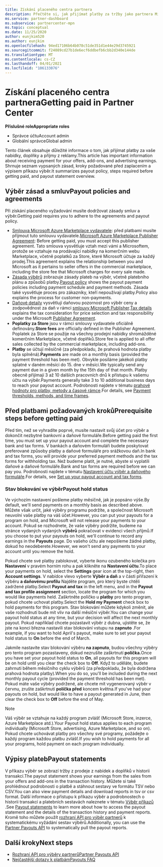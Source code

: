 ```yaml
---
title: Získání placeného centra partnera
description: Přečtěte si, jak přijímat platby za tržby jako partnera Microsoftu, jako je například prostřednictvím komerčních nabídek Marketplace, motivačních programů a programu Cloud Solution Provider. Zahrnuje zásady pro výběr, stav blokování a výběr příkazů.
ms.service: partner-dashboard
ms.subservice: partnercenter-mpn
ms.topic: conceptual
ms.date: 11/25/2020
author: eunjkim520
ms.author: eunjkim
ms.openlocfilehash: 94ed17106b64b078c51de351d1e44e29d3745921
ms.sourcegitcommit: f24089cd27b1de6ecf6ddbefb6cbb2d340e144de
ms.translationtype: MT
ms.contentlocale: cs-CZ
ms.lasthandoff: 04/01/2021
ms.locfileid: "106133076"
---
```

# <a name="getting-paid-in-partner-center"></a><span data-ttu-id="77947-104">Získání placeného centra partnera</span><span class="sxs-lookup"><span data-stu-id="77947-104">Getting paid in Partner Center</span></span>

<span data-ttu-id="77947-105">**Příslušné role**</span><span class="sxs-lookup"><span data-stu-id="77947-105">**Appropriate roles**</span></span>

- <span data-ttu-id="77947-106">Správce účtu</span><span class="sxs-lookup"><span data-stu-id="77947-106">Account admin</span></span>
- <span data-ttu-id="77947-107">Globální správce</span><span class="sxs-lookup"><span data-stu-id="77947-107">Global admin</span></span>

<span data-ttu-id="77947-108">Tento článek obsahuje důležité informace o tom, jak přijímat platby za vaše nabídky, doplňky a příjmy z reklamy.</span><span class="sxs-lookup"><span data-stu-id="77947-108">This article has important information about receiving payment for your offers, add-ons, and advertising earnings.</span></span> <span data-ttu-id="77947-109">Shrnuje seznam vypsaných zásad, kroky požadované před zaplacením a výpisem příkazu výběr.</span><span class="sxs-lookup"><span data-stu-id="77947-109">It summarizes payout policy, steps required before getting paid, and payout statement overview.</span></span>

## <a name="payout-policies-and-agreements"></a><span data-ttu-id="77947-110">Výběr zásad a smluv</span><span class="sxs-lookup"><span data-stu-id="77947-110">Payout policies and agreements</span></span>

<span data-ttu-id="77947-111">Při získání placeného vyžadování musíte dodržovat zásady smluv a výběr.</span><span class="sxs-lookup"><span data-stu-id="77947-111">Getting paid requires you to adhere to the agreements and payout policy.</span></span>

- <span data-ttu-id="77947-112">[Smlouva Microsoft Azure Marketplace vydavatele](https://go.microsoft.com/fwlink/p/?LinkID=699560): před platbami musíte přijmout tuto smlouvu vydavatele.</span><span class="sxs-lookup"><span data-stu-id="77947-112">[Microsoft Azure Marketplace Publisher Agreement](https://go.microsoft.com/fwlink/p/?LinkID=699560):  Before getting paid, you must accept this publisher agreement.</span></span> <span data-ttu-id="77947-113">Tato smlouva vysvětluje vztah mezi vámi a Microsoftem, protože se vztahuje na prodávající nabídky na komerčním webu Marketplace, včetně poplatků za Store, které Microsoft účtuje za každý prodej.</span><span class="sxs-lookup"><span data-stu-id="77947-113">This agreement explains the relationship between you and Microsoft as it pertains to seller offers in the commercial marketplace, including the store fee that Microsoft charges for every sale made.</span></span>
- <span data-ttu-id="77947-114">[Zásada výběrů](payout-policy-details.md) zobrazuje zásady plateb na výběr, včetně platebního plánu a způsobů platby.</span><span class="sxs-lookup"><span data-stu-id="77947-114">[Payout policy](payout-policy-details.md) shows the payout payment policies including payment schedule and payment methods.</span></span> <span data-ttu-id="77947-115">Zásada také vysvětluje proces pro zákazníky, kteří nepoužívají platby.</span><span class="sxs-lookup"><span data-stu-id="77947-115">Policy also explains the process for customer non-payments.</span></span>
- <span data-ttu-id="77947-116">[Daňové detaily](tax-details-marketplace.md) vysvětlují daňovou pozornost pro výběr ceny a zodpovědnost za daň v rámci [smlouvy Microsoft Publisher](https://go.microsoft.com/fwlink/p/?LinkID=699560).</span><span class="sxs-lookup"><span data-stu-id="77947-116">[Tax details](tax-details-marketplace.md) explains the tax consideration for price selection and tax responsibility under the Microsoft [Publisher Agreement](https://go.microsoft.com/fwlink/p/?LinkID=699560).</span></span>
- <span data-ttu-id="77947-117">**Poplatky za Store** jsou v rámci smlouvy vydavatele oficiálně definovány.</span><span class="sxs-lookup"><span data-stu-id="77947-117">**Store fees** are officially defined in the Publisher Agreement.</span></span> <span data-ttu-id="77947-118">Poplatek za Store se použije na všechny prodejní nabídky shromážděné komerčním Marketplace, včetně doplňků.</span><span class="sxs-lookup"><span data-stu-id="77947-118">Store fee is applied to all offer sales collected by the commercial marketplace, including add-ons.</span></span>
- <span data-ttu-id="77947-119">**Platby** se účtují měsíčně (za předpokladu, že prahová hodnota platby byla splněná).</span><span class="sxs-lookup"><span data-stu-id="77947-119">**Payments** are made on a monthly basis (provided the payment threshold has been met).</span></span> <span data-ttu-id="77947-120">Obvykle posíláme jakékoli platby splatné v daném měsíci do 15. dne v měsíci.</span><span class="sxs-lookup"><span data-stu-id="77947-120">We typically send any payment due in a given month by the 15th day of that month.</span></span> <span data-ttu-id="77947-121">Platby obecně přijímají 3 až 10 dalších pracovních dnů k přístupu k vašemu účtu na výběr.</span><span class="sxs-lookup"><span data-stu-id="77947-121">Payments generally take 3 to 10 additional business days to reach your payout account.</span></span> <span data-ttu-id="77947-122">Podrobnosti najdete v tématu [prahové hodnoty pro platby, metody a časové rámce](payment-thresholds-methods-timeframes.md).</span><span class="sxs-lookup"><span data-stu-id="77947-122">For details, see [Payment thresholds, methods, and time frames](payment-thresholds-methods-timeframes.md).</span></span>

## <a name="prerequisite-steps-before-getting-paid"></a><span data-ttu-id="77947-123">Před platbami požadovaných kroků</span><span class="sxs-lookup"><span data-stu-id="77947-123">Prerequisite steps before getting paid</span></span>

<span data-ttu-id="77947-124">Před tím, než se vyhradíte poprvé, musíte nastavit svůj účet pro výběr a dokončit nezbytné bankovní a daňové formuláře.</span><span class="sxs-lookup"><span data-stu-id="77947-124">Before getting paid the first time, you must set up your payout account and complete the necessary bank and tax forms.</span></span> <span data-ttu-id="77947-125">V bankách a daňovém formuláři budete poskytovat preferované způsoby platby a daňové formuláře pro srážkovou daň.</span><span class="sxs-lookup"><span data-stu-id="77947-125">In bank and tax forms, you will provide your preferred payment methods and the tax forms for withholding tax.</span></span> <span data-ttu-id="77947-126">Než budeme platit, je nutné, abyste si vyplatili daňové a daňové formuláře.</span><span class="sxs-lookup"><span data-stu-id="77947-126">Bank and tax forms are required before we can pay you.</span></span> <span data-ttu-id="77947-127">Podrobnosti najdete v tématu [Nastavení účtu výběr a daňového formuláře](set-up-your-payout-account.md).</span><span class="sxs-lookup"><span data-stu-id="77947-127">For details, see [Set up your payout account and tax forms](set-up-your-payout-account.md).</span></span>

### <a name="payout-hold-status"></a><span data-ttu-id="77947-128">Stav blokování ve výběr</span><span class="sxs-lookup"><span data-stu-id="77947-128">Payout hold status</span></span>

<span data-ttu-id="77947-129">Ve výchozím nastavení pošleme platby měsíčně, jak je popsáno výše.</span><span class="sxs-lookup"><span data-stu-id="77947-129">By default, we'll send payments on a monthly basis as described above.</span></span> <span data-ttu-id="77947-130">Můžete však určit, jaké výběry programu podržíte, a společnost Microsoft neuvolní vaše platby na váš účet.</span><span class="sxs-lookup"><span data-stu-id="77947-130">However, you can put your payouts for a program on hold, and Microsoft will not release your payments to your account.</span></span> <span data-ttu-id="77947-131">Pokud se rozhodnete, že vaše výběry podržíte, budeme na stránce vydaných vydaných **výběrů** pokračovat v evidenci všech příjmů.</span><span class="sxs-lookup"><span data-stu-id="77947-131">If you choose to put your payouts on hold, we'll continue to record any earnings in the **Payouts** page.</span></span> <span data-ttu-id="77947-132">Do vašeho účtu ale nepošleme žádné platby, dokud ho neodeberete.</span><span class="sxs-lookup"><span data-stu-id="77947-132">However, we won't send any payments to your account until you remove the hold.</span></span>

<span data-ttu-id="77947-133">Pokud chcete své platby zablokovat, vyberte ikonu ozubeného kolečka pro **Nastavení** v pravém horním rohu a pak klikněte na **Nastavení účtu**.</span><span class="sxs-lookup"><span data-stu-id="77947-133">To place your payments on hold, select the **Settings** gear icon at the top-right, then **Account settings**.</span></span> <span data-ttu-id="77947-134">V nabídce vlevo vyberte **Výběr a daň** a v části přiřazení k výběru **a daňovému profilu** Najděte program, pro který byste chtěli zadržené platby.</span><span class="sxs-lookup"><span data-stu-id="77947-134">Select **Payout and tax** in the left menu, and in the **Payout and tax profile assignment** section, locate the program for which you would like payments held.</span></span> <span data-ttu-id="77947-135">Zaškrtněte políčko u **platby** pro tento program, pokud chcete uchovat platby.</span><span class="sxs-lookup"><span data-stu-id="77947-135">Select the **Hold my Payment** check box to hold payments for this program.</span></span> <span data-ttu-id="77947-136">Stav blokování můžete kdykoli změnit, ale vaše rozhodnutí bude mít vliv na další měsíční výběr.</span><span class="sxs-lookup"><span data-stu-id="77947-136">You can change your payout hold status at any time, but your decision will affect the next monthly payout.</span></span> <span data-ttu-id="77947-137">Pokud například chcete pozastavit výběr z dubna, ujistěte se, že jste na konci března nastavili stav blokování vstupu na **zapnuto** .</span><span class="sxs-lookup"><span data-stu-id="77947-137">For example, if you want to hold April's payout, make sure to set your payout hold status to **On** before the end of March.</span></span>

<span data-ttu-id="77947-138">Jakmile nastavíte stav blokování výběru **na zapnuto**, budou všechny výběry pro tento program pozastaveny, dokud nezrušíte zaškrtnutí **políčka.**</span><span class="sxs-lookup"><span data-stu-id="77947-138">Once you have set your payout hold status to **On**, all payouts for this program will be on hold until you clear the check box to **Off**.</span></span> <span data-ttu-id="77947-139">Když to uděláte, budete zahrnuti během měsíčního cyklu výběrů (za předpokladu, že byla dodržena prahová hodnota platby).</span><span class="sxs-lookup"><span data-stu-id="77947-139">When you do so, you'll be included during the next monthly payout cycle (provided the payment threshold has been met).</span></span> <span data-ttu-id="77947-140">Pokud máte vaše výběry podržené, ale chcete mít vygenerovaný výběr v červnu, zrušte zaškrtnutí **políčka před** koncem května.</span><span class="sxs-lookup"><span data-stu-id="77947-140">If you've had your payouts on hold, but would like to have a payout generated in June, then clear the check box to **Off** before the end of May.</span></span>

>[!Note]
> <span data-ttu-id="77947-141">Váš výběr se vztahuje na každý program zvlášť (Microsoft Store, inzerce, Azure Marketplace atd.).</span><span class="sxs-lookup"><span data-stu-id="77947-141">Your Payout hold status applies to each program individually (Microsoft Store, advertising, Azure Marketplace, and so on).</span></span> <span data-ttu-id="77947-142">Pokud chcete uchovávat platby pro všechny své programy, požádejte o každý program každou platbu zvlášť.</span><span class="sxs-lookup"><span data-stu-id="77947-142">If you wish to hold payments for all your programs, hold payment on each program individually.</span></span>

## <a name="payout-statements"></a><span data-ttu-id="77947-143">Výpisy plateb</span><span class="sxs-lookup"><span data-stu-id="77947-143">Payout statements</span></span>

<span data-ttu-id="77947-144">V příkazu výběr se zobrazí tržby z prodeje z nabídek a doplňků v historii transakcí.</span><span class="sxs-lookup"><span data-stu-id="77947-144">The payout statement shows your earnings from the sales from your offers and add-ons in the transaction history.</span></span> <span data-ttu-id="77947-145">Můžete si také prohlédnout podrobnosti o platbě a stáhnout sestavy ve formátu TSV nebo CSV.</span><span class="sxs-lookup"><span data-stu-id="77947-145">You can also view payment details and download reports in tsv or csv format.</span></span> <span data-ttu-id="77947-146">Další informace o přístupu k příkazu výběr a podrobnostech o historii transakcí a platebních sestavách naleznete v tématu [Výběr příkazů](payout-statement.md) .</span><span class="sxs-lookup"><span data-stu-id="77947-146">See [Payout statements](payout-statement.md) to learn more about how to access the payout statement and the details of the transaction history and payment reports.</span></span> <span data-ttu-id="77947-147">Kromě toho můžete použít [rozhraní API pro výběr partnerů](https://apidocs.microsoft.com/services/partnerpayouts) k systematickému vyžádání sestav výběrů.</span><span class="sxs-lookup"><span data-stu-id="77947-147">Additionally, you can use the [Partner Payouts API](https://apidocs.microsoft.com/services/partnerpayouts) to systematically pull the payout reports.</span></span>

## <a name="next-steps"></a><span data-ttu-id="77947-148">Další kroky</span><span class="sxs-lookup"><span data-stu-id="77947-148">Next steps</span></span>

- [<span data-ttu-id="77947-149">Rozhraní API pro výběry partnerů</span><span class="sxs-lookup"><span data-stu-id="77947-149">Partner Payouts API</span></span>](https://apidocs.microsoft.com/services/partnerpayouts)
- [<span data-ttu-id="77947-150">Nejčastější dotazy k platbám</span><span class="sxs-lookup"><span data-stu-id="77947-150">Payouts FAQ</span></span>](payout-faq.md)
